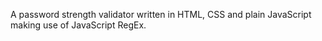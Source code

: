 A password strength validator written in HTML, CSS and plain JavaScript making use of JavaScript RegEx.

